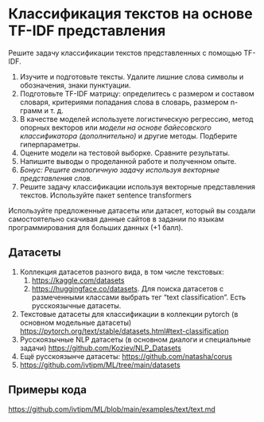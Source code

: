 # Классификация текстов на основе TF-IDF представления

Решите задачу классификации текстов представленных с помощью TF-IDF.
1. Изучите и подготовьте тексты. Удалите лишние слова символы и обозначения, знаки пунктуации.
2. Подготовьте TF-IDF матрицу: определитесь с размером и составом словаря, критериями попадания слова в словарь, размером n-грамм и т. д.
3. В качестве моделей используете логистическую регрессию, метод опорных векторов или *модели на основе байесовского классификатора (дополнительно)* и другие методы. Подберите гиперпараметры.
4. Оцените модели на тестовой выборке. Сравните результаты.
5. Напишите выводы о проделанной работе и полученном  опыте.
4. *Бонус: Решите аналогичную задачу используя векторные представления слов.*
5. Решите задачу классификации используя векторные представления текстов. Используйте пакет sentence transformers


Используйте предложенные датасеты или датасет, который вы создали самостоятельно скачивая данные сайтов в задании по языкам программирования для больших данных (+1 балл).

## Датасеты
1. Коллекция датасетов разного вида, в том числе текстовых:
    1. https://kaggle.com/datasets
    2. https://huggingface.co/datasets. Для поиска датасетов с размеченными классами выбрать тег “text classification”. Есть русскоязычные датасеты. 
2. Текстовые датасеты для классификации в коллекции pytorch (в основном модельные датасеты) 
https://pytorch.org/text/stable/datasets.html#text-classification 
3. Русскоязычные NLP датасеты (в основном диалоги и специальные задачи) https://github.com/Koziev/NLP_Datasets 
4. Ещё русскоязынче датасеты: https://github.com/natasha/corus   
5. https://github.com/ivtipm/ML/tree/main/datasets


## Примеры кода

https://github.com/ivtipm/ML/blob/main/examples/text/text.md

